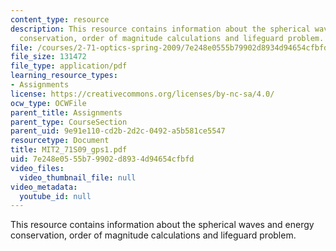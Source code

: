 ```yaml
---
content_type: resource
description: This resource contains information about the spherical waves and energy
  conservation, order of magnitude calculations and lifeguard problem.
file: /courses/2-71-optics-spring-2009/7e248e0555b79902d8934d94654cfbfd_MIT2_71S09_gps1.pdf
file_size: 131472
file_type: application/pdf
learning_resource_types:
- Assignments
license: https://creativecommons.org/licenses/by-nc-sa/4.0/
ocw_type: OCWFile
parent_title: Assignments
parent_type: CourseSection
parent_uid: 9e91e110-cd2b-2d2c-0492-a5b581ce5547
resourcetype: Document
title: MIT2_71S09_gps1.pdf
uid: 7e248e05-55b7-9902-d893-4d94654cfbfd
video_files:
  video_thumbnail_file: null
video_metadata:
  youtube_id: null
---
```

This resource contains information about the spherical waves and energy conservation, order of magnitude calculations and lifeguard problem.